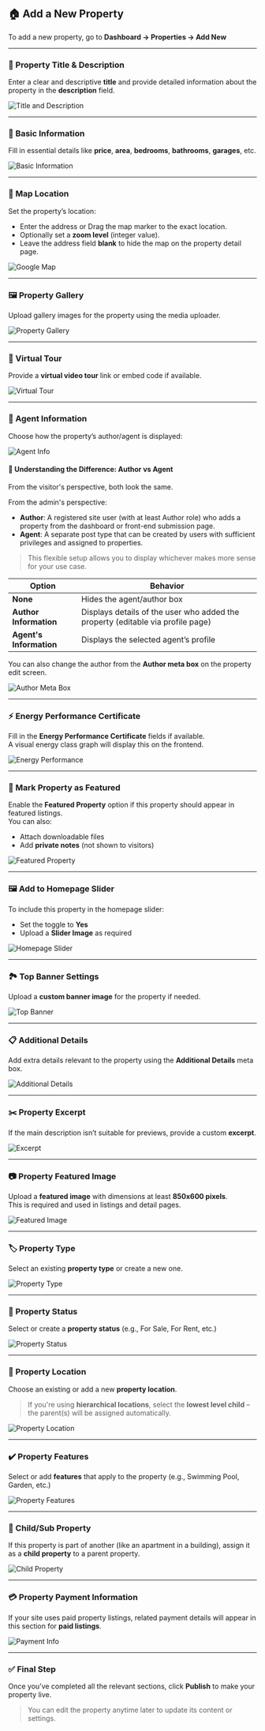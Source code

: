 ## 🏠 Add a New Property

To add a new property, go to **Dashboard → Properties → Add New**

---

### 📝 Property Title & Description

Enter a clear and descriptive **title** and provide detailed information about the property in the **description** field.

![Title and Description](images/content/title-and-description.png)

---

### 🔢 Basic Information

Fill in essential details like **price**, **area**, **bedrooms**, **bathrooms**, **garages**, etc.

![Basic Information](images/content/12.png)

---

### 📍 Map Location

Set the property’s location:

- Enter the address or Drag the map marker to the exact location.
- Optionally set a **zoom level** (integer value).
- Leave the address field **blank** to hide the map on the property detail page.

![Google Map](images/content/property-map-with-zoom.png)

---

### 🖼️ Property Gallery

Upload gallery images for the property using the media uploader.

![Property Gallery](images/content/14.png)

---

### 🎥 Virtual Tour

Provide a **virtual video tour** link or embed code if available.

![Virtual Tour](images/content/15.png)

---

### 👤 Agent Information

Choose how the property’s author/agent is displayed:

![Agent Info](images/content/16.png)

#### 📌 Understanding the Difference: Author vs Agent

From the visitor's perspective, both look the same.

From the admin's perspective:

- **Author**: A registered site user (with at least Author role) who adds a property from the dashboard or front-end submission page.
- **Agent**: A separate post type that can be created by users with sufficient privileges and assigned to properties.

> This flexible setup allows you to display whichever makes more sense for your use case.

| Option | Behavior |
|--------|----------|
| **None** | Hides the agent/author box |
| **Author Information** | Displays details of the user who added the property (editable via profile page) |
| **Agent's Information** | Displays the selected agent’s profile |

You can also change the author from the **Author meta box** on the property edit screen.

![Author Meta Box](images/content/29.png)

---

### ⚡ Energy Performance Certificate

Fill in the **Energy Performance Certificate** fields if available.  
A visual energy class graph will display this on the frontend.

![Energy Performance](images/content/energy-performance.png)

---

### 🌟 Mark Property as Featured

Enable the **Featured Property** option if this property should appear in featured listings.  
You can also:

- Attach downloadable files
- Add **private notes** (not shown to visitors)

![Featured Property](images/content/17.png)

---

### 🖼️ Add to Homepage Slider

To include this property in the homepage slider:

- Set the toggle to **Yes**
- Upload a **Slider Image** as required

![Homepage Slider](images/content/18.png)

---

### 🏞️ Top Banner Settings

Upload a **custom banner image** for the property if needed.

![Top Banner](images/content/19.png)

---

### 📋 Additional Details

Add extra details relevant to the property using the **Additional Details** meta box.

![Additional Details](images/content/20.png)

---

### ✂️ Property Excerpt

If the main description isn’t suitable for previews, provide a custom **excerpt**.

![Excerpt](images/content/21.png)

---

### 📷 Property Featured Image

Upload a **featured image** with dimensions at least **850x600 pixels**.  
This is required and used in listings and detail pages.

![Featured Image](images/content/22.png)

---

### 🏷️ Property Type

Select an existing **property type** or create a new one.

![Property Type](images/content/23.png)

---

### 🚦 Property Status

Select or create a **property status** (e.g., For Sale, For Rent, etc.)

![Property Status](images/content/24.png)

---

### 📍 Property Location

Choose an existing or add a new **property location**.

> If you're using **hierarchical locations**, select the **lowest level child** – the parent(s) will be assigned automatically.

![Property Location](images/content/25.png)

---

### ✔️ Property Features

Select or add **features** that apply to the property (e.g., Swimming Pool, Garden, etc.)

![Property Features](images/content/26.png)

---

### 🧩 Child/Sub Property

If this property is part of another (like an apartment in a building), assign it as a **child property** to a parent property.

![Child Property](images/content/27.png)

---

### 💳 Property Payment Information

If your site uses paid property listings, related payment details will appear in this section for **paid listings**.

![Payment Info](images/content/28.png)

---

### ✅ Final Step

Once you’ve completed all the relevant sections, click **Publish** to make your property live.

> You can edit the property anytime later to update its content or settings.